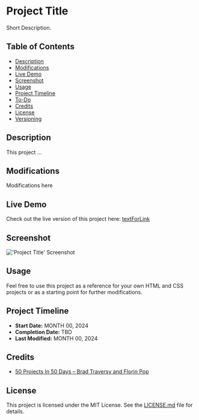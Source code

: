 # Project Title

Short Description.

## Table of Contents
- [Description](#description)
- [Modifications](#modifications)
- [Live Demo](#live-demo)
- [Screenshot](#screenshot)
- [Usage](#usage)
- [Project Timeline](#project-timeline)
- [To-Do](#to-do)
- [Credits](#credits)
- [License](#license)
- [Versioning](#versioning)

## Description

This project ...

## Modifications

Modifications here

## Live Demo

Check out the live version of this project here: [textForLink](linkhere)

## Screenshot

!['Project Title' Screenshot](images/path.png)

## Usage

Feel free to use this project as a reference for your own HTML and CSS projects or as a starting point for further modifications.

## Project Timeline

- **Start Date:** MONTH 00, 2024
- **Completion Date:** TBD
- **Last Modified:** MONTH 00, 2024

<!-- 
## To-Do

- [ ] Example. Increase the opacity transition duration for text on mobile devices to prevent the text from looking like it’s falling down as the panel opens. 
-->

## Credits

- [50 Projects In 50 Days &ndash; Brad Traversy and Florin Pop](https://www.udemy.com/course/50-projects-50-days/?couponCode=LETSLEARNNOWPP)

## License

This project is licensed under the MIT License. See the [LICENSE.md](./LICENSE.md) file for details.

<!-- 
## Versioning

### Version 1.0.0
- Initial release. 
-->
